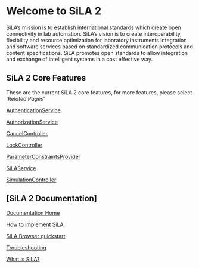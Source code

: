 # Welcome to SiLA 2

SiLA’s mission is to establish international standards which create open connectivity in lab automation.
SiLA’s vision is to create interoperability, flexibility and resource optimization for laboratory instruments
integration and software services based on standardized communication protocols and content specifications.
SiLA promotes open standards to allow integration and exchange of intelligent systems in a cost effective way.

## SiLA 2 Core Features

These are the current SiLA 2 core features, for more features, please select '_Related Pages_'

[AuthenticationService](feature_definitions/org/silastandard/core/AuthenticationService.sila.xml)

[AuthorizationService](feature_definitions/org/silastandard/core/AuthorizationService.sila.xml)

[CancelController](feature_definitions/org/silastandard/core/commands/CancelController.sila.xml)

[LockController](feature_definitions/org/silastandard/core/LockController.sila.xml)

[ParameterConstraintsProvider](feature_definitions/org/silastandard/core/commands/ParameterConstraintsProvider.sila.xml)

[SiLAService](feature_definitions/org/silastandard/core/SiLAService.sila.xml)

[SimulationController](feature_definitions/org/silastandard/core/SimulationController.sila.xml)

## [SiLA 2 Documentation]

[Documentation Home](/docs/home)

[How to implement SiLA](/docs/how-to-implement-sila)

[SiLA Browser quickstart](/docs/sila-browser-quickstart)

[Troubleshooting](/docs/troubleshooting)

[What is SiLA?](/docs/what-is-sila)
